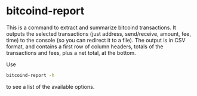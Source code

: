 # bitcoind-report
This is a command to extract and summarize bitcoind transactions.  It outputs the selected transactions (just address, send/receive, amount, fee, time) to the console (so you can redirect it to a file).  The output is in CSV format, and contains a first row of column headers, totals of the transactions and fees, plus a net total, at the bottom.

Use
```bash
bitcoind-report -h
```
to see a list of the available options.
